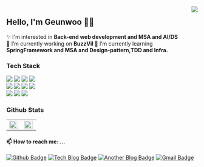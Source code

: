 <div>
  <img src="https://hits.seeyoufarm.com/api/count/incr/badge.svg?url=https%3A%2F%2Fgithub.com%2Fgeunwoobaek%2Fhit-counter&count_bg=%2313C6FF&title_bg=%23A2A2A2&icon=&icon_color=%23E7E7E7&title=hits&edge_flat=true" align="right" />
</div>  

## Hello, I'm Geunwoo 👋🏻
✨ I'm interested in <strong> Back-end web development and MSA and AI/DS </strong> <br/>
🔭 I’m currently working on <strong> BuzzVil </strong>
🌱 I’m currently learning <strong> SpringFramework and  MSA and Design-pattern,TDD and Infra. </strong> <br/>

<div align="left">
<h3> Tech Stack </h3>
<img src="https://img.shields.io/badge/Java-007396?style=flat-square&logo=Java&logoColor=white"/>
<img src="https://img.shields.io/badge/C-a8b9cc?style=flat-square&logo=c&logoColor=white"/>
<img src="https://img.shields.io/badge/C++-00599c?style=flat-square&logo=c%2B%2B&logoColor=white"/>
<img src="https://img.shields.io/badge/Python-3766AB?style=flat-square&logo=Python&logoColor=white"/>
<br/>
<img src="https://img.shields.io/badge/Spring-6db33f?style=flat-square&logo=Spring&logoColor=white"/>
<img src="https://img.shields.io/badge/MongoDB-10ac84?style=flat-square&logo=mongodb&logoColor=white"/>
<img src="https://img.shields.io/badge/MySQL-4479a1?style=flat-square&logo=mysql&logoColor=white"/>
<img src="https://img.shields.io/badge/Docker-2496ed?style=flat-square&logo=Docker&logoColor=white"/>
<br/>
<img src="https://img.shields.io/badge/Windows-0078d6?style=flat-square&logo=windows&logoColor=white"/>
<img src="https://img.shields.io/badge/Linux-fcc624?style=flat-square&logo=Linux&logoColor=black"/>
<img src="https://img.shields.io/badge/CentOS-262577?style=flat-square&logo=CentOS&logoColor=white"/>
</div>

### Github Stats  

<table><tr><td align="top" width="50%">
<img src="https://github-readme-stats.vercel.app/api?username=geunwoobaek&hide=prs&show_icons=true&theme=buefy&hide_border=true" align="left" style="width: 100%" />
</td><td align="top" width="50%">
<img src="https://github-readme-stats.vercel.app/api/top-langs/?username=geunwoobaek&hide=jupyter%20notebook&layout=compact&hide_border=true" align="left" style="width: 100%" />
</td></tr></table>  

#### 📫 How to reach me: ...
[![Github Badge](https://img.shields.io/badge/-GitHub-black?style=flat-square&logo=github&logoColor=white&link=https://github.com/geunwoobaek)](https://github.com/geunwoobaek)
[![Tech Blog Badge](https://img.shields.io/badge/-Tech%20blog-10ac84?style=flat-square&logo=blogger&logoColor=white&link=https://velog.io/@geunwoobaek)](https://velog.io/@geunwoobaek)
[![Another Blog Badge](https://img.shields.io/badge/-Another%20blog-474787?style=flat-square&logo=blogger&logoColor=white&link=https://medium.com/@geunu3751)](https://medium.com/@geunu3751)
[![Gmail Badge](https://img.shields.io/badge/Gmail-d14836?style=flat-square&logo=Gmail&logoColor=white&link=mailto:geunu3751@gmail.com)](mailto:geunu3751@gmail.com)

<!-- [![Youtube Badge](https://img.shields.io/badge/Youtube-ff0000?style=flat-square&logo=youtube&link=https://www.youtube.com/c/kyleschool)](https://www.youtube.com/c/kyleschool)
[![Instagram Badge](https://img.shields.io/badge/Instagram-e4405f?style=flat-square&logo=instagram&logoColor=white&link=https://https://www.instagram.com/gparkkii/?hl=ko)](https://www.instagram.com/gparkkii/?hl=ko) -->

<!--
**geunwoobaek/geunwoobaek** is a ✨ _special_ ✨ repository because its `README.md` (this file) appears on your GitHub profile.

Here are some ideas to get you started:

- 🔭 I’m currently working on ...
- 🌱 I’m currently learning ...
- 👯 I’m looking to collaborate on ...
- 🤔 I’m looking for help with ...
- 💬 Ask me about ...
- 📫 How to reach me: ...
- 😄 Pronouns: ...
- ⚡ Fun fact: ...
-->
